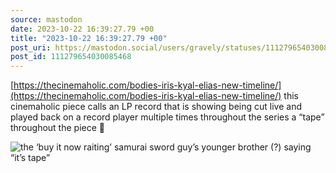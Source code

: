 ```yaml
---
source: mastodon
date: 2023-10-22 16:39:27.79 +00
title: "2023-10-22 16:39:27.79 +00"
post_uri: https://mastodon.social/users/gravely/statuses/111279654030085468
post_id: 111279654030085468
---
```

[https://thecinemaholic.com/bodies-iris-kyal-elias-new-timeline/](https://thecinemaholic.com/bodies-iris-kyal-elias-new-timeline/) this cinemaholic piece calls an LP record that is showing being cut live and played back on a record player multiple times throughout the series a “tape” throughout the piece 🫠


![the ‘buy it now raiting’ samurai sword guy’s younger brother (?) saying “it’s tape”](/images/111279653753698542.jpeg)

